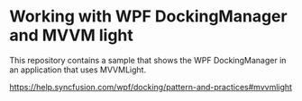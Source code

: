 # Working with WPF DockingManager and MVVM light

This repository contains a sample that shows the WPF DockingManager in an application that uses MVVMLight.

https://help.syncfusion.com/wpf/docking/pattern-and-practices#mvvmlight
